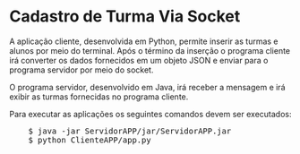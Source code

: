 <h1>Cadastro de Turma Via Socket</h1>

A aplicação cliente, desenvolvida em Python, permite inserir as turmas e alunos por meio do terminal. Após 
o término da inserção o programa cliente irá converter os dados fornecidos em um objeto JSON e enviar para o 
programa servidor por meio do socket. 

O programa servidor, desenvolvido em Java, irá receber a mensagem e irá exibir as turmas fornecidas no 
programa cliente.

Para executar as aplicações os seguintes comandos devem ser executados:
<pre>
    $ java -jar ServidorAPP/jar/ServidorAPP.jar
    $ python ClienteAPP/app.py
</pre>
